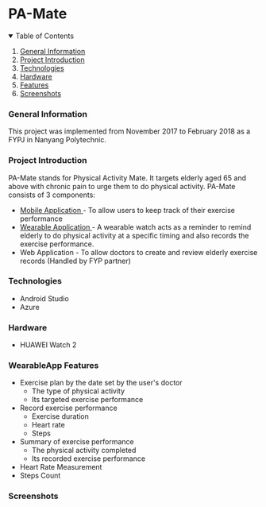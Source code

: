# PA-Mate

<!-- Table of Contents -->

<details open = "open">
<summary> Table of Contents </summary>
<ol>
  <li><a href="#genereal-information">General Information</a></li>
  <li><a href="#project-introduction">Project Introduction</a></li>
  <li><a href="#technologies">Technologies</a></li>
   <li><a href="#hardware">Hardware</a></li>
  <li><a href="#features">Features</a></li>
  <li><a href="#screenshots">Screenshots</a></li>
</ol>
</details>


<!-- Project Introduction -->
### General Information
This project was implemented from November 2017 to February 2018 as a FYPJ in Nanyang Polytechnic.

### Project Introduction
PA-Mate stands for Physical Activity Mate. It targets elderly aged 65 and above with chronic pain to urge them to do physical activity. PA-Mate consists of 3 components: </br>
* <a href="https://github.com/gwynbxm/PA-Mate_MobileApp"> Mobile Application </a> - To allow users to keep track of their exercise performance
* <a href="https://github.com/gwynbxm/PA-Mate_WearableApp"> Wearable Application </a> - A wearable watch acts as a reminder to remind elderly to do physical activity at a specific timing and also records the exercise performance. 
* Web Application - To allow doctors to create and review elderly exercise records (Handled by FYP partner)

### Technologies
* Android Studio 
* Azure

### Hardware
* HUAWEI Watch 2

### WearableApp Features
* Exercise plan by the date set by the user's doctor
  * The type of physical activity 
  * Its targeted exercise performance
* Record exercise performance
  * Exercise duration
  * Heart rate
  * Steps
* Summary of exercise performance
  * The physical activity completed
  * Its recorded exercise performance
* Heart Rate Measurement
* Steps Count

### Screenshots
